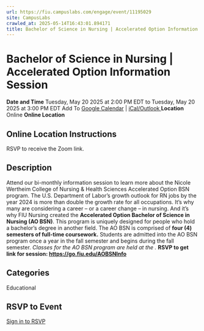 ```yaml
---
url: https://fiu.campuslabs.com/engage/event/11195029
site: CampusLabs
crawled_at: 2025-05-14T16:43:01.894171
title: Bachelor of Science in Nursing | Accelerated Option Information Session - Panther Connect
---
```


# Bachelor of Science in Nursing | Accelerated Option Information Session
**Date and Time**
Tuesday, May 20 2025 at 2:00 PM EDT  to 
Tuesday, May 20 2025 at 3:00 PM EDT
Add To [Google Calendar](https://fiu.campuslabs.com/engage/event/11195029/googlepublish) | [iCal/Outlook ](https://fiu.campuslabs.com/engage/event/11195029.ics)
**Location**
Online
**Online Location**
## Online Location Instructions
RSVP to receive the Zoom link.
## Description
Attend our bi-monthly information session to learn more about the Nicole Wertheim College of Nursing & Health Sciences Accelerated Option BSN program.
The U.S. Department of Labor’s growth outlook for RN jobs by the year 2024 is more than double the growth rate for all occupations. It’s why many are considering a career – or a career change – in nursing. And it’s why FIU Nursing created the **Accelerated Option Bachelor of Science in Nursing (AO BSN)**.
This program is uniquely designed for people who hold a bachelor’s degree in another field. The AO BSN is comprised of **four (4) semesters of full-time coursework.**
Students are admitted into the AO BSN program once a year in the fall semester and begins during the fall semester.
_Classes for the AO BSN program are held at the ._
**RSVP to get link for session: https://go.fiu.edu/AOBSNInfo**
## Categories
Educational
## RSVP to Event
[Sign in to RSVP](https://fiu.campuslabs.com/engage/account/login?returnUrl=/engage/event/11195029)
